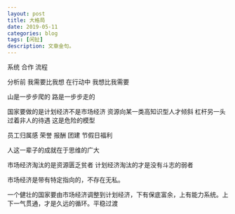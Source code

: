 ```yaml
---
layout: post
title: 大格局
date: 2019-05-11
categories: blog
tags: [闲扯]
description: 文章金句。
---
```



系统 合作 流程

分析前 我需要比我想
在行动中 我想比我需要

山是一步步爬的
路是一步步走的


国家要做的是计划经济不是市场经济
资源向某一类高知识型人才倾斜
杠杆另一头 过着非人的待遇
这是危险的模型

员工归属感 荣誉 报酬 团建 节假日福利

人这一辈子的成就在于思维的广大

市场经济淘汰的是资源匮乏贫者
计划经济淘汰的才是没有斗志的弱者

市场经济是带有特定指向的，不存在无私。

一个健壮的国家要由市场经济调整到计划经济，下有保底富余，上有能力系统。上下一气贯通，才是久远的循环。平稳过渡
